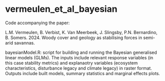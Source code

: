 # vermeulen_et_al_bayesian


Code accompanying the paper:

L.M. Vermeulen, B. Verbist, K. Van Meerbeek, J. Slingsby, P.N. Bernardino, B. Somers. 2024. Woody cover and geology as stabilising forces in semi-arid savannas.

bayesianModel.R: script for building and running the Bayesian generalised linear models (GLMs). The inputs include relevant response variables (in this case stability metrics) and explanaotry variables (ecosystem characteristics, disturbance legacy and climate legacy) in raster format. Outputs include built models, summary statistics and marginal effects plots. 

